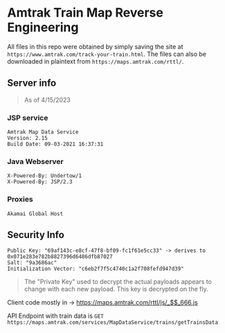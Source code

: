 # Amtrak Train Map Reverse Engineering

All files in this repo were obtained by simply saving the site at `https://www.amtrak.com/track-your-train.html`. The files can also be downloaded in plaintext from `https://maps.amtrak.com/rttl/`.

## Server info

> As of 4/15/2023

### JSP service

```
Amtrak Map Data Service
Version: 2.15
Build Date: 09-03-2021 16:37:31
```

### Java Webserver

```
X-Powered-By: Undertow/1
X-Powered-By: JSP/2.3
```

### Proxies

```
Akamai Global Host
```

## Security Info

```
Public Key: "69af143c-e8cf-47f8-bf09-fc1f61e5cc33" -> derives to 0x071e283e782b8827396d6486dfb87027
Salt: "9a3686ac"
Initialization Vector: "c6eb2f7f5c4740c1a2f708fefd947d39"
```

> The "Private Key" used to decrypt the actual payloads appears to change with each new payload. This key is decrypted on the fly.

Client code mostly in -> <https://maps.amtrak.com/rttl/js/_$$_666.js>

API Endpoint with train data is `GET https://maps.amtrak.com/services/MapDataService/trains/getTrainsData`
